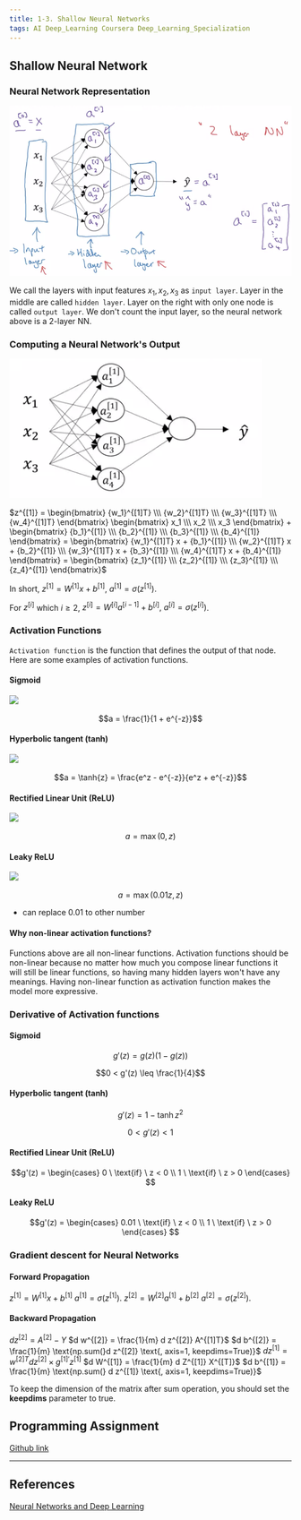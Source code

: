 ```yaml
---
title: 1-3. Shallow Neural Networks
tags: AI Deep_Learning Coursera Deep_Learning_Specialization
---
```


## Shallow Neural Network

### Neural Network Representation

![](https://raw.githubusercontent.com/evfox9/blog/master/deeplearning/dl1301.png)

We call the layers with input features $x_1, x_2, x_3$ as `input layer`. Layer in the middle are called 
`hidden layer`. Layer on the right with only one node is called `output layer`. We don't count the input layer, so the neural 
network above is a 2-layer NN.

### Computing a Neural Network's Output

![](https://raw.githubusercontent.com/evfox9/blog/master/deeplearning/dl1302.png)

$z^{[1]} = \begin{bmatrix} {w_1}^{[1]T} \\\ {w_2}^{[1]T} \\\ {w_3}^{[1]T} \\\ {w_4}^{[1]T} \end{bmatrix}
\begin{bmatrix} x_1 \\\ x_2 \\\ x_3 \end{bmatrix} + \begin{bmatrix} {b_1}^{[1]} \\\ {b_2}^{[1]} \\\ {b_3}^{[1]} \\\ {b_4}^{[1]} \end{bmatrix}
= \begin{bmatrix} {w_1}^{[1]T} x + {b_1}^{[1]} \\\ {w_2}^{[1]T} x + {b_2}^{[1]} \\\ {w_3}^{[1]T} x + {b_3}^{[1]} \\\ {w_4}^{[1]T} x + {b_4}^{[1]} \end{bmatrix}
= \begin{bmatrix} {z_1}^{[1]} \\\ {z_2}^{[1]} \\\ {z_3}^{[1]} \\\ {z_4}^{[1]} \end{bmatrix}$

In short, $z^{[1]} = W^{[1]} x + b^{[1]},\ a^{[1]} = \sigma(z^{[1]})$.

For $z^{[i]}$ which $i \geq 2$, $z^{[i]} = W^{[i]} a^{[i-1]}+ b^{[i]},\ a^{[i]} = \sigma(z^{[i]})$.



### Activation Functions

`Activation function` is the function that defines the output of that node. Here are some examples of activation functions.

#### Sigmoid

![](https://raw.githubusercontent.com/evfox9/blog/master/deeplearning/dl1303.png)

$$a = \frac{1}{1 + e^{-z}}$$

#### Hyperbolic tangent (tanh)

![](https://raw.githubusercontent.com/evfox9/blog/master/deeplearning/dl1304.png)

$$a = \tanh{z} = \frac{e^z - e^{-z}}{e^z + e^{-z}}$$

#### Rectified Linear Unit (ReLU)

![](https://raw.githubusercontent.com/evfox9/blog/master/deeplearning/dl1305.png)

$$a = \max (0,z)$$

#### Leaky ReLU

![](https://raw.githubusercontent.com/evfox9/blog/master/deeplearning/dl1306.png)

$$a = \max (0.01z,z)$$

* can replace 0.01 to other number

#### Why non-linear activation functions?

Functions above are all non-linear functions. Activation functions should be non-linear because no matter how much you compose
linear functions it will still be linear functions, so having many hidden layers won't have any meanings. Having non-linear 
function as activation function makes the model more expressive.

### Derivative of Activation functions

#### Sigmoid

$$g'(z) = g(z) (1 - g(z))$$

$$0 < g'(z) \leq \frac{1}{4}$$

#### Hyperbolic tangent (tanh)

$$g'(z) = 1 - {\tanh{z}}^2$$

$$0 < g'(z) < 1$$

#### Rectified Linear Unit (ReLU)

$$g'(z) = \begin{cases} 0 \ \text{if} \ z < 0 \\ 1 \ \text{if} \ z > 0 \end{cases} $$

#### Leaky ReLU

$$g'(z) = \begin{cases} 0.01 \ \text{if} \ z < 0 \\ 1 \ \text{if} \ z > 0 \end{cases} $$

### Gradient descent for Neural Networks

#### Forward Propagation

$z^{[1]} = W^{[1]} x + b^{[1]}$
$a^{[1]} = \sigma(z^{[1]})$.
$z^{[2]} = W^{[2]} a^{[1]}+ b^{[2]}$
$a^{[2]} = \sigma(z^{[2]})$.

#### Backward Propagation

$d z^{[2]} = A^{[2]} - Y$
$d w^{[2]} = \frac{1}{m} d z^{[2]} A^{[1]T}$
$d b^{[2]} = \frac{1}{m} \text{np.sum(}d z^{[2]} \text{, axis=1, keepdims=True)}$
$d z^{[1]} = w^{[2]T} d z^{[2]} \times g^{[1]'} z^{[1]}$
$d W^{[1]} = \frac{1}{m} d Z^{[1]} X^{[T]}$
$d b^{[1]} = \frac{1}{m} \text{np.sum(} d z^{[1]} \text{, axis=1, keepdims=True)}$

To keep the dimension of the matrix after sum operation, you should set the **keepdims** parameter to true. 

## Programming Assignment

[Github link](https://github.com/evfox9/Coursera/blob/master/Deep_Learning/Neural_Networks_and_Deep_Learning/Planar_data_classification_with_onehidden_layer.ipynb)

---
## References

[Neural Networks and Deep Learning](https://www.coursera.org/learn/neural-networks-deep-learning)



<script type="text/javascript" async
  src="https://cdn.mathjax.org/mathjax/latest/MathJax.js?config=TeX-MML-AM_CHTML">
</script>